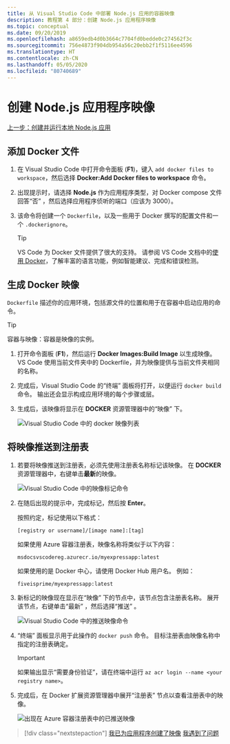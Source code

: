 ```yaml
---
title: 从 Visual Studio Code 中部署 Node.js 应用的容器映像
description: 教程第 4 部分：创建 Node.js 应用程序映像
ms.topic: conceptual
ms.date: 09/20/2019
ms.openlocfilehash: a8659edb4d0b3664c7704fd0bedde0c274562f3c
ms.sourcegitcommit: 756e4873f904db954a56c20ebb2f1f5116ee4596
ms.translationtype: HT
ms.contentlocale: zh-CN
ms.lasthandoff: 05/05/2020
ms.locfileid: "80740689"
---
```

# <a name="create-your-nodejs-application-image"></a>创建 Node.js 应用程序映像

[上一步：创建并运行本地 Node.js 应用](tutorial-vscode-docker-node-03.md)

## <a name="add-docker-files"></a>添加 Docker 文件

1. 在 Visual Studio Code 中打开命令面板  (**F1**)，键入 `add docker files to workspace`，然后选择 **Docker:Add Docker files to workspace** 命令。

1. 出现提示时，请选择 **Node.js** 作为应用程序类型，对 Docker compose 文件回答“否”  ，然后选择应用程序侦听的端口（应该为 3000）。

1. 该命令将创建一个 `Dockerfile`，以及一些用于 Docker 撰写的配置文件和一个 `.dockerignore`。

    > [!TIP]
    > VS Code 为 Docker 文件提供了很大的支持。 请参阅 VS Code 文档中的[使用 Docker](https://code.visualstudio.com/docs/azure/docker)，了解丰富的语言功能，例如智能建议、完成和错误检测。

## <a name="build-a-docker-image"></a>生成 Docker 映像

`Dockerfile` 描述你的应用环境，包括源文件的位置和用于在容器中启动应用的命令。

> [!TIP]
> 容器与映像：容器是映像的实例。

1. 打开命令面板  (**F1**)，然后运行 **Docker Images:Build Image** 以生成映像。 VS Code 使用当前文件夹中的 Dockerfile，并为映像提供与当前文件夹相同的名称。

1. 完成后，Visual Studio Code 的“终端”  面板将打开，以便运行 `docker build` 命令。 输出还会显示构成应用环境的每个步骤或层。

1. 生成后，该映像将显示在 **DOCKER** 资源管理器中的“映像”  下。

    ![Visual Studio Code 中的 docker 映像列表](media/deploy-containers/image-list.png)

## <a name="push-the-image-to-a-registry"></a>将映像推送到注册表

1. 若要将映像推送到注册表，必须先使用注册表名称标记该映像。 在 **DOCKER** 资源管理器中，右键单击**最新**的映像。

    ![Visual Studio Code 中的映像标记命令](media/deploy-containers/tag-command.png)

1. 在随后出现的提示中，完成标记，然后按 **Enter**。

    按照约定，标记使用以下格式：

    `[registry or username]/[image name]:[tag]`

    如果使用 Azure 容器注册表，映像名称将类似于以下内容：

    `msdocsvscodereg.azurecr.io/myexpressapp:latest`

    如果使用的是 Docker 中心，请使用 Docker Hub 用户名。 例如：

    `fiveisprime/myexpressapp:latest`

1. 新标记的映像现在显示在“映像”  下的节点中，该节点包含注册表名称。 展开该节点，右键单击“最新”  ，然后选择“推送”  。

    ![Visual Studio Code 中的推送映像命令](media/deploy-containers/push-command.png)

1. “终端”  面板显示用于此操作的 `docker push` 命令。 目标注册表由映像名称中指定的注册表确定。

   > [!IMPORTANT]
   > 如果输出显示“需要身份验证”，请在终端中运行 `az acr login --name <your registry name>`。

1. 完成后，在 Docker 扩展资源管理器中展开“注册表”  节点以查看注册表中的映像。

    ![出现在 Azure 容器注册表中的已推送映像](media/deploy-containers/image-in-acr.png)

> [!div class="nextstepaction"]
> [我已为应用程序创建了映像](tutorial-vscode-docker-node-05.md) [我遇到了问题](https://www.research.net/r/PWZWZ52?tutorial=docker-extension&step=containerize-app)
